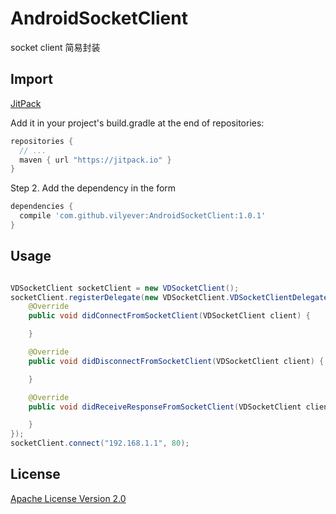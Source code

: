 # AndroidSocketClient
socket client 简易封装

## Import
[JitPack](https://jitpack.io/)

Add it in your project's build.gradle at the end of repositories:

```gradle
repositories {
  // ...
  maven { url "https://jitpack.io" }
}
```

Step 2. Add the dependency in the form

```gradle
dependencies {
  compile 'com.github.vilyever:AndroidSocketClient:1.0.1'
}
```

## Usage
```java

VDSocketClient socketClient = new VDSocketClient();
socketClient.registerDelegate(new VDSocketClient.VDSocketClientDelegate() {
    @Override
    public void didConnectFromSocketClient(VDSocketClient client) {

    }

    @Override
    public void didDisconnectFromSocketClient(VDSocketClient client) {

    }

    @Override
    public void didReceiveResponseFromSocketClient(VDSocketClient client, String response) {

    }
});
socketClient.connect("192.168.1.1", 80);
```

## License
[Apache License Version 2.0](http://www.apache.org/licenses/LICENSE-2.0.txt)

